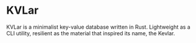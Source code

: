 # KVLar
KVLar is a minimalist key-value database written in Rust. Lightweight as a CLI utility, resilient as the material that inspired its name, the Kevlar.
